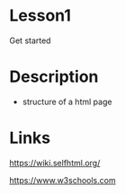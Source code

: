 # Lesson1

Get started

# Description

- structure of a html page

# Links

https://wiki.selfhtml.org/

https://www.w3schools.com